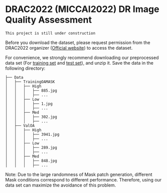 # DRAC2022 (MICCAI2022) DR Image Quality Assessment

`This project is still under construction` 

Before you download the dataset, please request permission from the DRAC2022 organizer ([Official website](https://drac22.grand-challenge.org/)) to access the dataset.

For convenience, we strongly recommend downloading our preprocessed data set (For [training set](https://drive.google.com/file/d/1zA1XwS58fHcAAAQalbQp9QBzGUIMqli5/view?usp=sharing) and [test set](https://drive.google.com/file/d/1GndQtL1G0a9hEDsVNaiMxTCe4oEaOWx4/view?usp=share_link)), and unzip it. Save the data in the following directory:

```none
├── Data
│   ├── TrainingOAMASK
│   │   ├── High
│   │   │   ├── 885.jpg
│   │   │   ├── ...
│   │   ├── Low
│   │   │   ├── 1.jpg
│   │   │   ├── ...
│   │   ├── Med
│   │   │   ├── 302.jpg
│   │   │   ├── ...
│   ├── ValOA
│   │   ├── High
│   │   │   ├── 3941.jpg
│   │   │   ├── ...
│   │   ├── Low
│   │   │   ├── 289.jpg
│   │   │   ├── ...
│   │   ├── Med
│   │   │   ├── 848.jpg
│   │   │   ├── ...
```

Note: Due to the large randomness of Mask patch generation, different Mask conditions correspond to different performance. Therefore, using our data set can maximize the avoidance of this problem.


